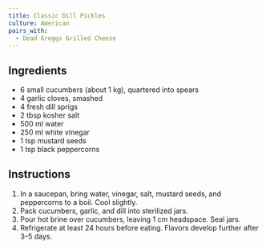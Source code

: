 ```yaml
---
title: Classic Dill Pickles
culture: American
pairs_with:
  - Dead Greggs Grilled Cheese
---
```


## Ingredients
- 6 small cucumbers (about 1 kg), quartered into spears
- 4 garlic cloves, smashed
- 4 fresh dill sprigs
- 2 tbsp kosher salt
- 500 ml water
- 250 ml white vinegar
- 1 tsp mustard seeds
- 1 tsp black peppercorns

## Instructions
1. In a saucepan, bring water, vinegar, salt, mustard seeds, and peppercorns to a boil. Cool slightly.
2. Pack cucumbers, garlic, and dill into sterilized jars.
3. Pour hot brine over cucumbers, leaving 1 cm headspace. Seal jars.
4. Refrigerate at least 24 hours before eating. Flavors develop further after 3–5 days.
